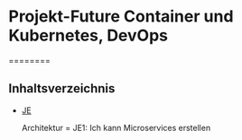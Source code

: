 # Projekt-Future Container und Kubernetes, DevOps
========
## Inhaltsverzeichnis
- [JE](/01_Kompetenzen/JE/)

    Architektur = JE1: Ich kann Microservices erstellen